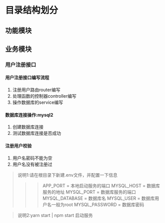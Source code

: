 # 目录结构划分
## 功能模块
## 业务模块
<!-- dotenv 解析读取env文件 -->

### 用户注册接口
#### 用户注册接口编写流程
1. 注册用户路由router编写
2. 处理函数的控制器controller编写
3. 操作数据库的service编写

#### 数据库连接操作:mysql2
1. 创建数据库连接
2. 测试数据库连接是否成功

#### 注册用户校验
1. 用户名密码不能为空
2. 用户名没有被注册过

>说明1:请在根目录下新建.env文件，并配置一下信息
>>>APP_PORT = 本地启动服务的端口
MYSQL_HOST = 数据库服务的地址
MYSQL_PORT = 数据库服务的端口
MYSQL_DATABASE = 数据库名
MYSQL_USER = 数据库用户名一般为root
MYSQL_PASSWORD = 数据库密码

>说明2:yarn start | npm start 启动服务

